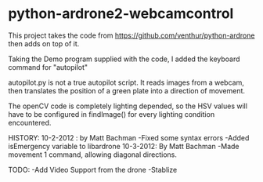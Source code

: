 python-ardrone2-webcamcontrol
=============================
This project takes the code from https://github.com/venthur/python-ardrone 
then adds on top of it.

Taking the Demo program supplied with the code, I added the keyboard command for "autopilot"

autopilot.py is not a true autopilot script.  It reads images from a webcam, then translates the position
of a green plate into a direction of movement.

The openCV code is completely lighting depended, so the HSV values will have to be configured in
findImage() for every lighting condition encountered.

HISTORY:
	10-2-2012 : by Matt Bachman
							-Fixed some syntax errors
							-Added isEmergency variable to libardrone
	10-3-2012: By Matt Bachman
							-Made movement 1 command, allowing diagonal directions.
							
TODO:
	-Add Video Support from the drone
	-Stablize 

